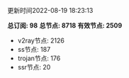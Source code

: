 更新时间2022-08-19 18:23:13

**总订阅: 98**
**总节点: 8718**
**有效节点: 2509**
- v2ray节点: 2126
- ss节点: 187
- trojan节点: 176
- ssr节点: 20

